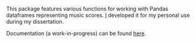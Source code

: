 This package features various functions for working with Pandas dataframes representing music scores. [I](https://malcolmsailor.com) developed it for my personal use during my dissertation.

Documentation (a work-in-progress) can be found [here](https://music-df.readthedocs.io/en/latest/index.html).



<!-- Automatically generated documentation can be found at TODO

TODO: mention
- add_feature
- salami_slice
- dedouble
- read
- augmentations
- transpose -->
